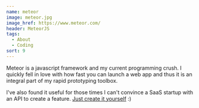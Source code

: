 ```yaml
---
name: meteor
image: meteor.jpg
image_href: https://www.meteor.com/
header: MeteorJS
tags:
  - About
  - Coding
sort: 9
---
```

Meteor is a javascript framework and my current programming crush. I quickly fell in love with how fast you can launch a web app and thus it is an integral part of my rapid prototyping toolbox.

I've also found it useful for those times I can't convince a SaaS startup with an API to create a feature. [Just create it yourself](https://github.com/chadokruse/sprintly-visualizer) :)
